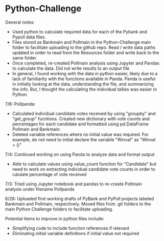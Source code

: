 # Python-Challenge
General notes:
- Used python to calculate required data for each of the Pybank and Pypoll data files.  
- Files stored as Bankmain and Pollmain in the Python-Challenge main folder to facilitate uploading to the github repo.  Read / write data paths updated in order to read from the Resources folder and write back to the same folder
- Once completed, re-created Pollmain analysis using Jupyter and Pandas to calculate the data.  Did not write results to an output file
- In general, I found working with the data in python easier, likely due to a lack of familiarity with the functions available in Panda.  Panda is useful in initially looking at the data, understanding the file, and summarizing the info.  But, I thought the calculating the individual tallies was easier in Python.


7/6:
Pollpanda:
- Calculated individual candidate votes received by using "groupby" and "get_group" fucntions.  Created new dictionary with vote counts and percentages for each candidate and formatted using pd.DataFrame
Pollmain and Bankmain:
-  Deleted variable references where no initial value was required.  For example, do not need to initial declare the variable "Winval" as "Winval = ()"
 

7/4:
Continued working on using Panda to analyze data and format output
- Able to calculate values using value_count function for "Candidate" but need to work on extracting individual candidate vote counts in order to calulate percentage of vote received


7/3:
Tried using Jupyter notebook and pandas to re-create Pollmain analysis under filename Pollpanda


6/28:
Uploaded first working drafts of PyBank and PyPoll projects labeled Bankmain and Pollmain, respectively.  Moved files from .git folders to the main Python Challenge folders to facilitate uploading.

Potential items to improve in python files include:
- Simplifying code to include function references if relevant
- Eliminating initial variable definitions if initial value not required

